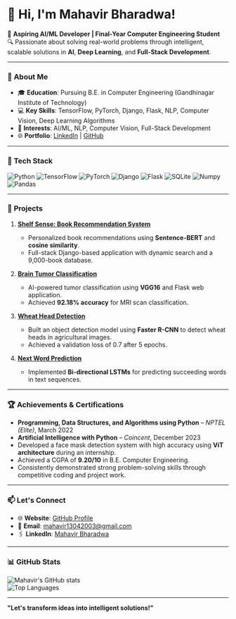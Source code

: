 # 👋 Hi, I'm Mahavir Bharadwa!  

🚀 **Aspiring AI/ML Developer | Final-Year Computer Engineering Student**  
🔍 Passionate about solving real-world problems through intelligent, scalable solutions in **AI**, **Deep Learning**, and **Full-Stack Development**.  

---

### 🌟 **About Me**
- 🎓 **Education**: Pursuing B.E. in Computer Engineering (Gandhinagar Institute of Technology)  
- 💻 **Key Skills**: TensorFlow, PyTorch, Django, Flask, NLP, Computer Vision, Deep Learning Algorithms  
- 🧠 **Interests**: AI/ML, NLP, Computer Vision, Full-Stack Development  
- 🌐 **Portfolio**: [LinkedIn](https://www.linkedin.com/in/mahavir-bharadwa/) | [GitHub](https://github.com/MB-13)

---

### 🔨 **Tech Stack**
![Python](https://img.shields.io/badge/Python-3670A0?style=for-the-badge&logo=python&logoColor=ffdd54)
![TensorFlow](https://img.shields.io/badge/TensorFlow-FF6F00?style=for-the-badge&logo=tensorflow&logoColor=white)
![PyTorch](https://img.shields.io/badge/PyTorch-EE4C2C?style=for-the-badge&logo=pytorch&logoColor=white)
![Django](https://img.shields.io/badge/Django-092E20?style=for-the-badge&logo=django&logoColor=green)
![Flask](https://img.shields.io/badge/Flask-000000?style=for-the-badge&logo=flask&logoColor=white)
![SQLite](https://img.shields.io/badge/SQLite-07405E?style=for-the-badge&logo=sqlite&logoColor=white)
![Numpy](https://img.shields.io/badge/Numpy-013243?style=for-the-badge&logo=numpy&logoColor=white)
![Pandas](https://img.shields.io/badge/Pandas-2C2D72?style=for-the-badge&logo=pandas&logoColor=white)

---

### 🚀 **Projects**
1. **[Shelf Sense: Book Recommendation System](https://github.com/MB-13/Book_Recommendation_Site.git)**  
   - Personalized book recommendations using **Sentence-BERT** and **cosine similarity**.  
   - Full-stack Django-based application with dynamic search and a 9,000-book database.  

2. **[Brain Tumor Classification](https://github.com/MB-13/brainTumor-Flask.git)**  
   - AI-powered tumor classification using **VGG16** and Flask web application.  
   - Achieved **92.18% accuracy** for MRI scan classification.  

3. **[Wheat Head Detection](https://github.com/MB-13/Wheat_head_detection.git)**  
   - Built an object detection model using **Faster R-CNN** to detect wheat heads in agricultural images.  
   - Achieved a validation loss of 0.7 after 5 epochs.  

4. **[Next Word Prediction](https://github.com/MB-13/Next-Word-Prediction.git)**  
   - Implemented **Bi-directional LSTMs** for predicting succeeding words in text sequences.  

---

### 🏆 **Achievements & Certifications**
- **Programming, Data Structures, and Algorithms using Python** – *NPTEL (Elite)*, March 2022  
- **Artificial Intelligence with Python** – *Coincent*, December 2023  
- Developed a face mask detection system with high accuracy using **ViT architecture** during an internship.  
- Achieved a CGPA of **9.20/10** in B.E. Computer Engineering.  
- Consistently demonstrated strong problem-solving skills through competitive coding and project work.  

---

### 📫 **Let's Connect**
- 🌐 **Website**: [GitHub Profile](https://github.com/MB-13)  
- 📩 **Email**: mahavir13042003@gmail.com  
- 🖇️ **LinkedIn**: [Mahavir Bharadwa](https://www.linkedin.com/in/mahavir-bharadwa/)  

---

### 📊 **GitHub Stats**
![Mahavir's GitHub stats](https://github-readme-stats.vercel.app/api?username=MB-13&show_icons=true&theme=radical)  
![Top Languages](https://github-readme-stats.vercel.app/api/top-langs/?username=MB-13&layout=compact&theme=radical)

---

**"Let's transform ideas into intelligent solutions!"**  
